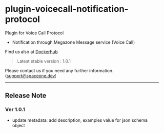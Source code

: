 # plugin-voicecall-notification-protocol

Plugin for Voice Call Protocol
- Notification through Megazone Message service (Voice Call)

Find us also at [Dockerhub](https://hub.docker.com/repository/docker/spaceone/plugin-megazone-voicecall-notification-protocol)
> Latest stable version : 1.0.1

Please contact us if you need any further information. (<support@spaceone.dev>)

---

## Release Note

### Ver 1.0.1
* update metadata: add description, examples value for json schema object
